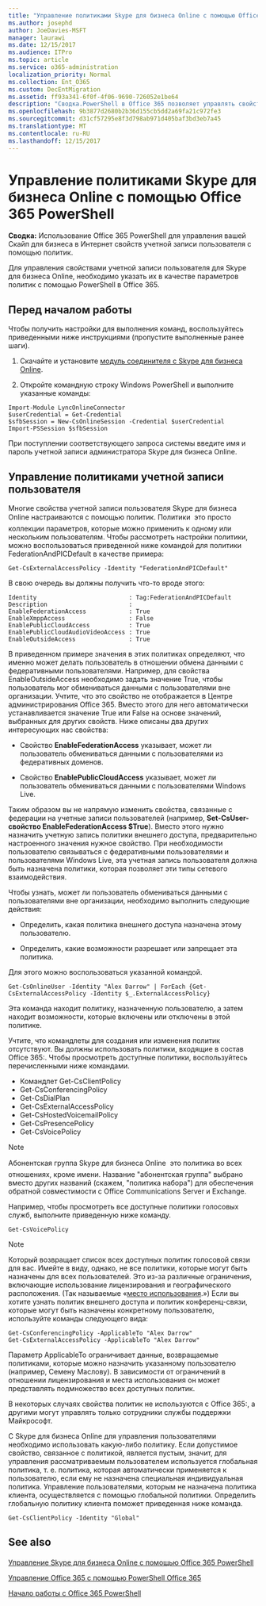 ```yaml
---
title: "Управление политиками Skype для бизнеса Online с помощью Office 365 PowerShell"
ms.author: josephd
author: JoeDavies-MSFT
manager: laurawi
ms.date: 12/15/2017
ms.audience: ITPro
ms.topic: article
ms.service: o365-administration
localization_priority: Normal
ms.collection: Ent_O365
ms.custom: DecEntMigration
ms.assetid: ff93a341-6f0f-4f06-9690-726052e1be64
description: "Сводка.PowerShell в Office 365 позволяет управлять свойствами учетной записи пользователя Skype для бизнеса Online с политиками."
ms.openlocfilehash: 9b3877d2680b2b36d155cb5dd2a69fa21c972fe3
ms.sourcegitcommit: d31cf57295e8f3d798ab971d405baf3bd3eb7a45
ms.translationtype: MT
ms.contentlocale: ru-RU
ms.lasthandoff: 12/15/2017
---
```

# <a name="manage-skype-for-business-online-policies-with-office-365-powershell"></a>Управление политиками Skype для бизнеса Online с помощью Office 365 PowerShell

 **Сводка:** Использование Office 365 PowerShell для управления вашей Скайп для бизнеса в Интернет свойств учетной записи пользователя с помощью политик.
  
Для управления свойствами учетной записи пользователя для Skype для бизнеса Online, необходимо указать их в качестве параметров политик с помощью PowerShell в Office 365.
  
## <a name="before-you-begin"></a>Перед началом работы

Чтобы получить настройки для выполнения команд, воспользуйтесь приведенными ниже инструкциями (пропустите выполненные ранее шаги).
  
1. Скачайте и установите [ модуль соединителя с Skype для бизнеса Online](https://www.microsoft.com/en-us/download/details.aspx?id=39366).
    
2. Откройте командную строку Windows PowerShell и выполните указанные команды: 
    
```
Import-Module LyncOnlineConnector
$userCredential = Get-Credential
$sfbSession = New-CsOnlineSession -Credential $userCredential
Import-PSSession $sfbSession
  ```

При поступлении соответствующего запроса системы введите имя и пароль учетной записи администратора Skype для бизнеса Online.
    
## <a name="manage-user-account-policies"></a>Управление политиками учетной записи пользователя

Многие свойства учетной записи пользователя Skype для бизнеса Online настраиваются с помощью политик. Политики  это просто коллекции параметров, которые можно применить к одному или нескольким пользователям. Чтобы рассмотреть настройки политики, можно воспользоваться приведенной ниже командой для политики FederationAndPICDefault в качестве примера:
  
```
Get-CsExternalAccessPolicy -Identity "FederationAndPICDefault"
```

В свою очередь вы должны получить что-то вроде этого:
  
```
Identity                          : Tag:FederationAndPICDefault
Description                       :
EnableFederationAccess            : True
EnableXmppAccess                  : False
EnablePublicCloudAccess           : True
EnablePublicCloudAudioVideoAccess : True
EnableOutsideAccess               : True
```

В приведенном примере значения в этих политиках определяют, что именно может делать пользователь в отношении обмена данными с федеративными пользователями. Например, для свойства EnableOutsideAccess необходимо задать значение True, чтобы пользователь мог обмениваться данными с пользователями вне организации. Учтите, что это свойство не отображается в Центре администрирования Office 365. Вместо этого для него автоматически устанавливается значение True или False на основе значений, выбранных для других свойств. Ниже описаны два других интересующих нас свойства:
  
- Свойство **EnableFederationAccess** указывает, может ли пользователь обмениваться данными с пользователями из федеративных доменов.
    
- Свойство **EnablePublicCloudAccess** указывает, может ли пользователь обмениваться данными с пользователями Windows Live.
    
Таким образом вы не напрямую изменить свойства, связанные с федерации на учетные записи пользователей (например, **Set-CsUser-свойство EnableFederationAccess $True**). Вместо этого нужно назначить учетную запись политики внешнего доступа, предварительно настроенного значения нужное свойство. При необходимости пользователю связываться с федеративными пользователями и пользователями Windows Live, эта учетная запись пользователя должна быть назначена политики, которая позволяет эти типы сетевого взаимодействия.
  
Чтобы узнать, может ли пользователь обмениваться данными с пользователями вне организации, необходимо выполнить следующие действия:
  
- Определить, какая политика внешнего доступа назначена этому пользователю.
    
- Определить, какие возможности разрешает или запрещает эта политика.
    
Для этого можно воспользоваться указанной командой.
  
```
Get-CsOnlineUser -Identity "Alex Darrow" | ForEach {Get-CsExternalAccessPolicy -Identity $_.ExternalAccessPolicy}
```

Эта команда находит политику, назначенную пользователю, а затем находит возможности, которые включены или отключены в этой политике.
  
Учтите, что командлеты для создания или изменения политик отсутствуют. Вы должны использовать политики, входящие в состав Office 365:. Чтобы просмотреть доступные политики, воспользуйтесь перечисленными ниже командами.
  
- Командлет Get-CsClientPolicy       
- Get-CsConferencingPolicy        
- Get-CsDialPlan            
- Get-CsExternalAccessPolicy                         
- Get-CsHostedVoicemailPolicy                        
- Get-CsPresencePolicy                               
- Get-CsVoicePolicy                                  

> [!NOTE]
> Абонентская группа Skype для бизнеса Online  это политика во всех отношениях, кроме имени. Название "абонентская группа" выбрано вместо других названий (скажем, "политика набора") для обеспечения обратной совместимости с Office Communications Server и Exchange. 
  
Например, чтобы просмотреть все доступные политики голосовых служб, выполните приведенную ниже команду.
  
```
Get-CsVoicePolicy
```

> [!NOTE]
> Который возвращает список всех доступных политик голосовой связи для вас. Имейте в виду, однако, не все политики, которые могут быть назначены для всех пользователей. Это из-за различные ограничения, включающие использование лицензирования и географического расположения. (Так называемые «[место использования](https://msdn.microsoft.com/en-us/library/azure/dn194136.aspx).») Если вы хотите узнать политик внешнего доступа и политик конференц-связи, которые могут быть назначены конкретному пользователю, используйте команды следующего вида: 

```
Get-CsConferencingPolicy -ApplicableTo "Alex Darrow"
Get-CsExternalAccessPolicy -ApplicableTo "Alex Darrow"
```

Параметр ApplicableTo ограничивает данные, возвращаемые политиками, которые можно назначить указанному пользователю (например, Семену Маслову). В зависимости от ограничений в отношении лицензирования и места использования он может представлять подмножество всех доступных политик. 
  
В некоторых случаях свойства политик не используются с Office 365:, а другими могут управлять только сотрудники службы поддержки Майкрософт. 
  
С Skype для бизнеса Online для управления пользователями необходимо использовать какую-либо политику. Если допустимое свойство, связанное с политикой, является пустым, значит, для управления рассматриваемым пользователем используется глобальная политика, т. е. политика, которая автоматически применяется к пользователю, если ему не назначена специальная индивидуальная политика. Управление пользователями, которым не назначена политика клиента, осуществляется с помощью глобальной политики. Определить глобальную политику клиента поможет приведенная ниже команда.
  
```
Get-CsClientPolicy -Identity "Global"
```

## <a name="see-also"></a>See also

#### 

[Управление Skype для бизнеса Online с помощью Office 365 PowerShell](manage-skype-for-business-online-with-office-365-powershell.md)
  
[Управление Office 365 с помощью PowerShell Office 365](manage-office-365-with-office-365-powershell.md)
  
[Начало работы с Office 365 PowerShell](getting-started-with-office-365-powershell.md)

